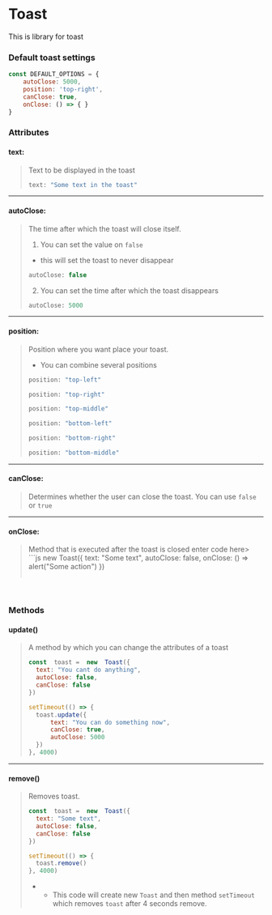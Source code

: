 


# Toast
This is library for toast

### Default toast settings
```js
const DEFAULT_OPTIONS = {
    autoClose: 5000,
    position: 'top-right',
    canClose: true,
    onClose: () => { }
}
```
### Attributes
#### text: 
> Text to be displayed in the toast
>```js
>text: "Some text in the toast"
>```
 - - - 
 #### autoClose:  
> The time after which the toast will close itself.
> 1. You can set the value on `false`
> - this will set the toast to never disappear
>```js 
>autoClose: false
>```
>2. You can set the time after which the toast disappears
>```js
>autoClose: 5000
>```
 - - -

 #### position: 
> Position where you want place your toast.
> - You can combine several positions
> ```js 
>position: "top-left"
>```
> ```js 
>position: "top-right"
>```
> ```js 
>position: "top-middle"
>```
>```js
>position: "bottom-left"
>```
> ```js 
>position: "bottom-right"
>```
> ```js 
>position: "bottom-middle"
>```
 - - -
#### canClose:
> Determines whether the user can close the toast.
> You can use `false` or `true`
 - - -
 #### onClose: 
> Method that is executed after the toast is closed
enter code here> ```js
>new  Toast({
>    text: "Some text",
>    autoClose: false,
>    onClose: () => alert("Some action")
>})
>```

&nbsp;
### Methods
 #### update()
> A method by which you can change the attributes of a toast
>```js
>const  toast =  new  Toast({
>	text: "You cant do anything",
>	autoClose: false,
>	canClose: false
>})
>
>setTimeout(() => {
>	toast.update({
>		text: "You can do something now",
>		canClose: true,
>		autoClose: 5000
>	})
>}, 4000)
>```
 - - -
 #### remove()
> Removes toast.
>```js
>const  toast =  new  Toast({
>	text: "Some text",
>	autoClose: false,
>	canClose: false
>})
>
>setTimeout(() => {
>	toast.remove()
>}, 4000)
>```
> - - This code will create new `Toast` and then method `setTimeout` which removes `toast` after 4 seconds remove.
 

